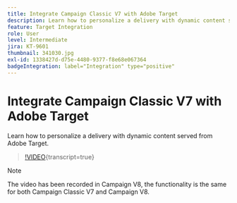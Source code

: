 ```yaml
---
title: Integrate Campaign Classic V7 with Adobe Target
description: Learn how to personalize a delivery with dynamic content served from Adobe Target.
feature: Target Integration
role: User
level: Intermediate
jira: KT-9601
thumbnail: 341030.jpg
exl-id: 1338427d-d75e-4480-9377-f8e68e067364
badgeIntegration: label="Integration" type="positive"
---
```

# Integrate Campaign Classic V7 with Adobe Target

Learn how to personalize a delivery with dynamic content served from Adobe Target.

>[!VIDEO](https://video.tv.adobe.com/v/341030?quality=12&learn=on){transcript=true}

>[!NOTE]
> The video has been recorded in Campaign V8, the functionality is the same for both Campaign Classic V7 and Campaign V8.

